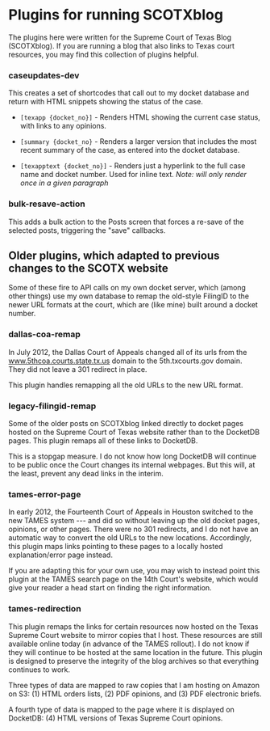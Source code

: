 Plugins for running SCOTXblog
=====================

The plugins here were written for the Supreme Court of Texas Blog (SCOTXblog).
If you are running a blog that also links to Texas court resources, you may find
this collection of plugins helpful.

### caseupdates-dev

This creates a set of shortcodes that call out to my docket database
and return with HTML snippets showing the status of the case.

* `[texapp {docket_no}]` - Renders HTML showing the current case status, with
links to any opinions.

* `[summary {docket_no}` - Renders a larger version that includes the most
recent summary of the case, as entered into the docket database.

* `[texapptext {docket_no}]` - Renders just a hyperlink to the full case name
and docket number. Used for inline text. *Note: will only render once in a
given paragraph*

### bulk-resave-action

This adds a bulk action to the Posts screen that forces a re-save of the
selected posts, triggering the "save" callbacks.

## Older plugins, which adapted to previous changes to the SCOTX website

Some of these fire to API calls on my own docket server, which (among other
things) use my own database to remap the old-style FilingID to the newer URL
formats at the court, which are (like mine) built around a docket number.

### dallas-coa-remap

In July 2012, the Dallas Court of Appeals changed all of its urls from the
www.5thcoa.courts.state.tx.us domain to the 5th.txcourts.gov domain.  
They did not leave a 301 redirect in place.

This plugin handles remapping all the old URLs to the new URL format.

### legacy-filingid-remap

Some of the older posts on SCOTXblog linked directly to docket pages hosted on the
Supreme Court of Texas website rather than to the DocketDB pages.  This plugin
remaps all of these links to DocketDB.

This is a stopgap measure.  I do not know how long DocketDB will continue to be
public once the Court changes its internal webpages.  But this will, at the least,
prevent any dead links in the interim.

### tames-error-page

In early 2012, the Fourteenth Court of Appeals in Houston switched to the
new TAMES system --- and did so without leaving up the old docket pages, opinions,
or other pages.  There were no 301 redirects, and I do not have an automatic way
to convert the old URLs to the new locations.  Accordingly, this plugin maps
links pointing to these pages to a locally hosted explanation/error page instead.

If you are adapting this for your own use, you may wish to instead point this
plugin at the TAMES search page on the 14th Court's website, which would
give your reader a head start on finding the right information.

### tames-redirection

This plugin remaps the links for certain resources now hosted on the Texas Supreme
Court website to mirror copies that I host.  These resources are still available online
today (in advance of the TAMES rollout).  I do not know if they will continue to be
hosted at the same location in the future.  This plugin is designed to preserve the
integrity of the blog archives so that everything continues to work.

Three types of data are mapped to raw copies that I am hosting on Amazon on S3:
(1) HTML orders lists, (2) PDF opinions, and (3) PDF electronic briefs.

A fourth type of data is mapped to the page where it is displayed on DocketDB:
(4) HTML versions of Texas Supreme Court opinions.
